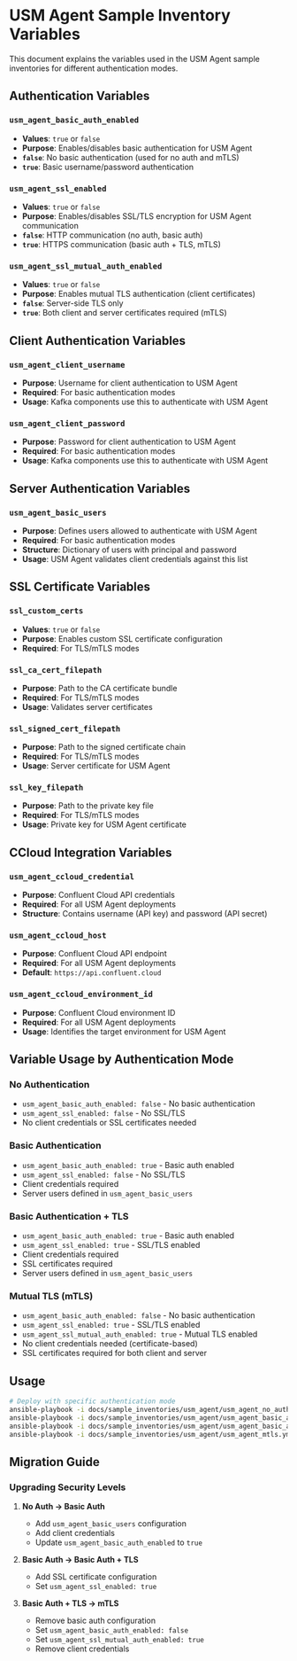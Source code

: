 # USM Agent Sample Inventory Variables

This document explains the variables used in the USM Agent sample inventories for different authentication modes.

## Authentication Variables

### `usm_agent_basic_auth_enabled`
- **Values**: `true` or `false`
- **Purpose**: Enables/disables basic authentication for USM Agent
- **`false`**: No basic authentication (used for no auth and mTLS)
- **`true`**: Basic username/password authentication

### `usm_agent_ssl_enabled`
- **Values**: `true` or `false`
- **Purpose**: Enables/disables SSL/TLS encryption for USM Agent communication
- **`false`**: HTTP communication (no auth, basic auth)
- **`true`**: HTTPS communication (basic auth + TLS, mTLS)

### `usm_agent_ssl_mutual_auth_enabled`
- **Values**: `true` or `false`
- **Purpose**: Enables mutual TLS authentication (client certificates)
- **`false`**: Server-side TLS only
- **`true`**: Both client and server certificates required (mTLS)

## Client Authentication Variables

### `usm_agent_client_username`
- **Purpose**: Username for client authentication to USM Agent
- **Required**: For basic authentication modes
- **Usage**: Kafka components use this to authenticate with USM Agent

### `usm_agent_client_password`
- **Purpose**: Password for client authentication to USM Agent
- **Required**: For basic authentication modes
- **Usage**: Kafka components use this to authenticate with USM Agent

## Server Authentication Variables

### `usm_agent_basic_users`
- **Purpose**: Defines users allowed to authenticate with USM Agent
- **Required**: For basic authentication modes
- **Structure**: Dictionary of users with principal and password
- **Usage**: USM Agent validates client credentials against this list

## SSL Certificate Variables

### `ssl_custom_certs`
- **Values**: `true` or `false`
- **Purpose**: Enables custom SSL certificate configuration
- **Required**: For TLS/mTLS modes

### `ssl_ca_cert_filepath`
- **Purpose**: Path to the CA certificate bundle
- **Required**: For TLS/mTLS modes
- **Usage**: Validates server certificates

### `ssl_signed_cert_filepath`
- **Purpose**: Path to the signed certificate chain
- **Required**: For TLS/mTLS modes
- **Usage**: Server certificate for USM Agent

### `ssl_key_filepath`
- **Purpose**: Path to the private key file
- **Required**: For TLS/mTLS modes
- **Usage**: Private key for USM Agent certificate

## CCloud Integration Variables

### `usm_agent_ccloud_credential`
- **Purpose**: Confluent Cloud API credentials
- **Required**: For all USM Agent deployments
- **Structure**: Contains username (API key) and password (API secret)

### `usm_agent_ccloud_host`
- **Purpose**: Confluent Cloud API endpoint
- **Required**: For all USM Agent deployments
- **Default**: `https://api.confluent.cloud`

### `usm_agent_ccloud_environment_id`
- **Purpose**: Confluent Cloud environment ID
- **Required**: For all USM Agent deployments
- **Usage**: Identifies the target environment for USM Agent

## Variable Usage by Authentication Mode

### No Authentication
- `usm_agent_basic_auth_enabled: false` - No basic authentication
- `usm_agent_ssl_enabled: false` - No SSL/TLS
- No client credentials or SSL certificates needed

### Basic Authentication
- `usm_agent_basic_auth_enabled: true` - Basic auth enabled
- `usm_agent_ssl_enabled: false` - No SSL/TLS
- Client credentials required
- Server users defined in `usm_agent_basic_users`

### Basic Authentication + TLS
- `usm_agent_basic_auth_enabled: true` - Basic auth enabled
- `usm_agent_ssl_enabled: true` - SSL/TLS enabled
- Client credentials required
- SSL certificates required
- Server users defined in `usm_agent_basic_users`

### Mutual TLS (mTLS)
- `usm_agent_basic_auth_enabled: false` - No basic authentication
- `usm_agent_ssl_enabled: true` - SSL/TLS enabled
- `usm_agent_ssl_mutual_auth_enabled: true` - Mutual TLS enabled
- No client credentials needed (certificate-based)
- SSL certificates required for both client and server

## Usage

```bash
# Deploy with specific authentication mode
ansible-playbook -i docs/sample_inventories/usm_agent/usm_agent_no_auth.yml playbook.yml
ansible-playbook -i docs/sample_inventories/usm_agent/usm_agent_basic_auth.yml playbook.yml
ansible-playbook -i docs/sample_inventories/usm_agent/usm_agent_basic_auth_tls.yml playbook.yml
ansible-playbook -i docs/sample_inventories/usm_agent/usm_agent_mtls.yml playbook.yml
```

## Migration Guide

### Upgrading Security Levels

1. **No Auth → Basic Auth**
   - Add `usm_agent_basic_users` configuration
   - Add client credentials
   - Update `usm_agent_basic_auth_enabled` to `true`

2. **Basic Auth → Basic Auth + TLS**
   - Add SSL certificate configuration
   - Set `usm_agent_ssl_enabled: true`

3. **Basic Auth + TLS → mTLS**
   - Remove basic auth configuration
   - Set `usm_agent_basic_auth_enabled: false`
   - Set `usm_agent_ssl_mutual_auth_enabled: true`
   - Remove client credentials
